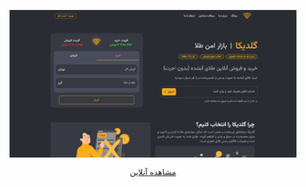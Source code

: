 ![توضیح تصویر](https://github.com/AJahann/Goldika/blob/main/public/images/img-screen/Screenshot%202024-05-24%20212441.png)

<p align="center">
  <a href="https://goldika.vercel.app/">مشاهده آنلاین</a>
</p>

<br/><br/>
